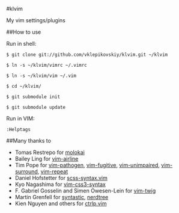 #klvim

My vim settings/plugins

##How to use

Run in shell:

```
$ git clone git://github.com/vklepikovskiy/klvim.git ~/klvim

$ ln -s ~/klvim/vimrc ~/.vimrc

$ ln -s ~/klvim/vim ~/.vim

$ cd ~/klvim/

$ git submodule init

$ git submodule update
```

Run in VIM:

```
:Helptags
```

##Many thanks to

- Tomas Restrepo for [molokai](https://github.com/tomasr/molokai)
- Bailey Ling for [vim-airline](https://github.com/vim-airline/vim-airline)
- Tim Pope for [vim-pathogen](https://github.com/tpope/vim-pathogen), [vim-fugitive](https://github.com/tpope/vim-fugitive), [vim-unimpaired](https://github.com/tpope/vim-unimpaired), [vim-surround](https://github.com/tpope/vim-surround), [vim-repeat](https://github.com/tpope/vim-repeat)
- Daniel Hofstetter for [scss-syntax.vim](https://github.com/cakebaker/scss-syntax.vim)
- Kyo Nagashima for [vim-css3-syntax](https://github.com/hail2u/vim-css3-syntax)
- F. Gabriel Gosselin and Simen Owesen-Lein for [vim-twig](https://github.com/lumiliet/vim-twig)
- Martin Grenfell for [syntastic](https://github.com/scrooloose/syntastic.git), [nerdtree](https://github.com/scrooloose/nerdtree)
- Kien Nguyen and others for [ctrlp.vim](https://github.com/ctrlpvim/ctrlp.vim)
